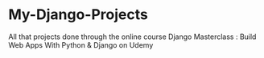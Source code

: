 # My-Django-Projects
All that projects done through the online course Django Masterclass : Build Web Apps With Python &amp; Django on Udemy
